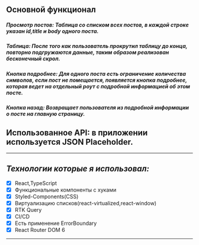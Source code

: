 ## Основной функционал

##### Просмотр постов: Таблица со списком всех постов, в каждой строке указан id,title и body одного поста.

##### Таблица: После того как пользователь прокрутил таблицу до конца, повторно подгружаются данные, таким образом реализован бесконечный скрол.

##### Кнопка подробнее: Для одного поста есть ограничение количества символов, если пост не помещается, появляется кнопка подробнее, которая ведет на отдельный роут с подробной информацией об этом посте.

##### Кнопка назад: Возвращает пользователя из подробной информации о посте на главную страницу.

## Использованное API: в приложении используется JSON Placeholder.

---

## _Технологии которые я использовал:_

- [x] React,TypeScript
- [x] Функциональные компоненты c хуками
- [x] Styled-Components(CSS)
- [x] Виртуализацию списков(react-virtualized,react-window)
- [x] RTK Query
- [x] CI/CD
- [x] Есть применение ErrorBoundary
- [x] React Router DOM 6

---
